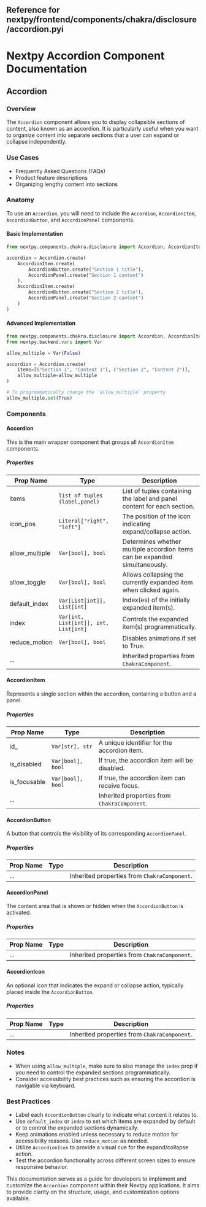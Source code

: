 ##  Reference for nextpy/frontend/components/chakra/disclosure/accordion.pyi

# Nextpy Accordion Component Documentation

## Accordion

### Overview

The `Accordion` component allows you to display collapsible sections of content, also known as an accordion. It is particularly useful when you want to organize content into separate sections that a user can expand or collapse independently.

### Use Cases

- Frequently Asked Questions (FAQs)
- Product feature descriptions
- Organizing lengthy content into sections

### Anatomy

To use an `Accordion`, you will need to include the `Accordion`, `AccordionItem`, `AccordionButton`, and `AccordionPanel` components.

#### Basic Implementation

```python
from nextpy.components.chakra.disclosure import Accordion, AccordionItem, AccordionButton, AccordionPanel

accordion = Accordion.create(
    AccordionItem.create(
        AccordionButton.create("Section 1 title"),
        AccordionPanel.create("Section 1 content")
    ),
    AccordionItem.create(
        AccordionButton.create("Section 2 title"),
        AccordionPanel.create("Section 2 content")
    )
)
```

#### Advanced Implementation

```python
from nextpy.components.chakra.disclosure import Accordion, AccordionItem, AccordionButton, AccordionPanel
from nextpy.backend.vars import Var

allow_multiple = Var(False)

accordion = Accordion.create(
    items=[("Section 1", "Content 1"), ("Section 2", "Content 2")],
    allow_multiple=allow_multiple
)

# To programmatically change the `allow_multiple` property
allow_multiple.set(True)
```

### Components

#### Accordion

This is the main wrapper component that groups all `AccordionItem` components.

##### Properties

| Prop Name       | Type                         | Description                                       |
|-----------------|------------------------------|---------------------------------------------------|
| items           | `list of tuples (label,panel)`| List of tuples containing the label and panel content for each section. |
| icon_pos        | `Literal["right", "left"]`  | The position of the icon indicating expand/collapse action. |
| allow_multiple  | `Var[bool], bool`            | Determines whether multiple accordion items can be expanded simultaneously. |
| allow_toggle    | `Var[bool], bool`            | Allows collapsing the currently expanded item when clicked again. |
| default_index   | `Var[List[int]], List[int]`  | Index(es) of the initially expanded item(s).     |
| index           | `Var[int, List[int]], int, List[int]` | Controls the expanded item(s) programmatically. |
| reduce_motion   | `Var[bool], bool`            | Disables animations if set to True.               |
| ...             |                              | Inherited properties from `ChakraComponent`.      |

#### AccordionItem

Represents a single section within the accordion, containing a button and a panel.

##### Properties

| Prop Name       | Type                         | Description                                       |
|-----------------|------------------------------|---------------------------------------------------|
| id_             | `Var[str], str`              | A unique identifier for the accordion item.       |
| is_disabled     | `Var[bool], bool`            | If true, the accordion item will be disabled.     |
| is_focusable    | `Var[bool], bool`            | If true, the accordion item can receive focus.    |
| ...             |                              | Inherited properties from `ChakraComponent`.      |

#### AccordionButton

A button that controls the visibility of its corresponding `AccordionPanel`.

##### Properties

| Prop Name       | Type                         | Description                                       |
|-----------------|------------------------------|---------------------------------------------------|
| ...             |                              | Inherited properties from `ChakraComponent`.      |

#### AccordionPanel

The content area that is shown or hidden when the `AccordionButton` is activated.

##### Properties

| Prop Name       | Type                         | Description                                       |
|-----------------|------------------------------|---------------------------------------------------|
| ...             |                              | Inherited properties from `ChakraComponent`.      |

#### AccordionIcon

An optional icon that indicates the expand or collapse action, typically placed inside the `AccordionButton`.

##### Properties

| Prop Name       | Type                         | Description                                       |
|-----------------|------------------------------|---------------------------------------------------|
| ...             |                              | Inherited properties from `ChakraComponent`.      |

### Notes

- When using `allow_multiple`, make sure to also manage the `index` prop if you need to control the expanded sections programmatically.
- Consider accessibility best practices such as ensuring the accordion is navigable via keyboard.

### Best Practices

- Label each `AccordionButton` clearly to indicate what content it relates to.
- Use `default_index` or `index` to set which items are expanded by default or to control the expanded sections dynamically.
- Keep animations enabled unless necessary to reduce motion for accessibility reasons. Use `reduce_motion` as needed.
- Utilize `AccordionIcon` to provide a visual cue for the expand/collapse action.
- Test the accordion functionality across different screen sizes to ensure responsive behavior.

This documentation serves as a guide for developers to implement and customize the `Accordion` component within their Nextpy applications. It aims to provide clarity on the structure, usage, and customization options available.